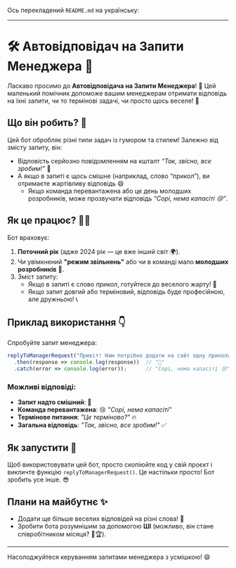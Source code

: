 Ось перекладений `README.md` на українську:

---

# 🛠️ Автовідповідач на Запити Менеджера 🤖

Ласкаво просимо до **Автовідповідача на Запити Менеджера**! 🎉 Цей маленький помічник допоможе вашим менеджерам отримати відповідь на їхні запити, чи то термінові задачі, чи просто щось веселе! 🚀

## Що він робить? 🤔
Цей бот обробляє різні типи задач із гумором та стилем! Залежно від змісту запиту, він:
- Відповість серйозно повідомленням на кшталт _“Так, звісно, все зробим!”_ 💪
- А якщо в запиті є щось смішне (наприклад, слово “прикол”), ви отримаєте жартівливу відповідь 😄
  - Якщо команда перевантажена або це день молодших розробників, може прозвучати відповідь _“Сорі, нема капасіті 😢”_.

## Як це працює? 🧑‍💻
Бот враховує:
1. **Поточний рік** (адже 2024 рік — це вже інший світ 🌍).
2. Чи увімкнений **"режим звільнень"** або чи в команді мало **молодших розробників** 🐣.
3. Зміст запиту:
   - Якщо в запиті є слово _прикол_, готуйтеся до веселого жарту! 🤡
   - Якщо запит довгий або терміновий, відповідь буде професійною, але дружньою! 📞

## Приклад використання 👇
Спробуйте запит менеджера:
```js
replyToManagerRequest("Привіт! Нам потрібно додати на сайт одну прикольну секцію, зможеш?")
  .then(response => console.log(response))  // "🤡"
  .catch(error => console.log(error));      // "Сорі, нема капасіті 😢"
```

### Можливі відповіді:
- **Запит надто смішний**: 🤡
- **Команда перевантажена**: 😢 _"Сорі, нема капасіті"_
- **Термінове питання**: _"Це терміново?"_ 🔥
- **Загальна відповідь**: _"Так, звісно, все зробим!"_ ✅

## Як запустити 🚀
Щоб використовувати цей бот, просто скопіюйте код у свій проєкт і викличте функцію `replyToManagerRequest()`. Це настільки просто! Бот зробить усе інше. 😎

## Плани на майбутнє ✨
- Додати ще більше веселих відповідей на різні слова! 🥳
- Зробити бота розумнішим за допомогою **ШІ** (можливо, він стане співробітником місяця? 🤖🏆).

---

Насолоджуйтеся керуванням запитами менеджера з усмішкою! 😄
